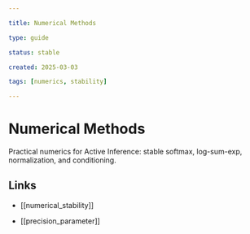 ```yaml
---

title: Numerical Methods

type: guide

status: stable

created: 2025-03-03

tags: [numerics, stability]

---
```


# Numerical Methods

Practical numerics for Active Inference: stable softmax, log-sum-exp, normalization, and conditioning.

## Links

- [[numerical_stability]]

- [[precision_parameter]]

